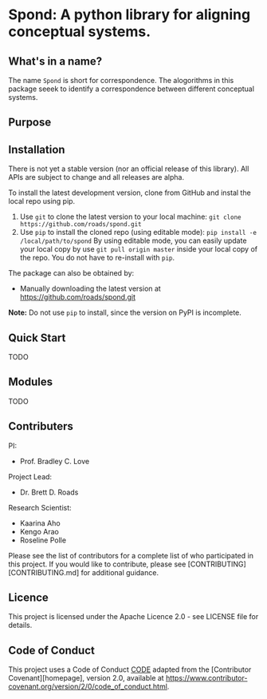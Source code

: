 # Spond: A python library for aligning conceptual systems.

## What's in a name?
The name `Spond` is short for correspondence. The alogorithms in this package seeek to identify a correspondence between different conceptual systems.

## Purpose


## Installation

There is not yet a stable version (nor an official release of this library). All APIs are subject to change and all releases are alpha.

To install the latest development version, clone from GitHub and instal the local repo using pip.
1. Use `git` to clone the latest version to your local machine: `git clone https://github.com/roads/spond.git`
2. Use `pip` to install the cloned repo (using editable mode): `pip install -e /local/path/to/spond`
By using editable mode, you can easily update your local copy by use `git pull origin master` inside your local copy of the repo. You do not have to re-install with `pip`.

The package can also be obtained by:
* Manually downloading the latest version at https://github.com/roads/spond.git

**Note:** Do not use `pip` to install, since the version on PyPI is incomplete.

## Quick Start
TODO

## Modules
TODO

## Contributers
PI:
* Prof. Bradley C. Love

Project Lead:
* Dr. Brett D. Roads

Research Scientist:
* Kaarina Aho
* Kengo Arao
* Roseline Polle

Please see the list of contributors for a complete list of who participated in this project. If you would like to contribute, please see [CONTRIBUTING][CONTRIBUTING.md] for additional guidance.

## Licence
This project is licensed under the Apache Licence 2.0 - see LICENSE file for details.

## Code of Conduct
This project uses a Code of Conduct [CODE](CODE.md) adapted from the [Contributor Covenant][homepage], version 2.0, available at <https://www.contributor-covenant.org/version/2/0/code_of_conduct.html>.
